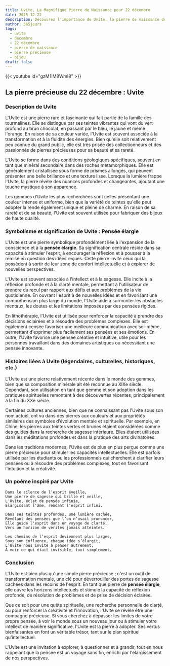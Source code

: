 ```yaml
---
title: Uvite, La Magnifique Pierre de Naissance pour 22 décembre
date: 2025-12-22
description: Découvrez l'importance de Uvite, la pierre de naissance du 22 décembre qui symbolise Pensée élargie. Laissez sa beauté et sa signification illuminer votre journée.
author: 365jours
tags:
  - uvite
  - décembre
  - 22 décembre
  - pierre de naissance
  - pierre précieuse
  - bijou
draft: false
---
```


{{< youtube id="gzM1IM8WmI8" >}}

## La pierre précieuse du 22 décembre : Uvite

### Description de Uvite

L'Uvite est une pierre rare et fascinante qui fait partie de la famille des tourmalines. Elle se distingue par ses teintes vibrantes qui vont du vert profond au brun chocolat, en passant par le bleu, le jaune et même l'orange. En raison de sa couleur variée, l'Uvite est souvent associée à la transformation et à la fluidité des énergies. Bien qu'elle soit relativement peu connue du grand public, elle est très prisée des collectionneurs et des passionnés de pierres précieuses pour sa beauté et sa rareté.

L'Uvite se forme dans des conditions géologiques spécifiques, souvent en tant que minéral secondaire dans des roches métamorphiques. Elle est généralement cristallisée sous forme de prismes allongés, qui peuvent présenter une belle brillance et une texture lisse. Lorsque la lumière frappe l'Uvite, la pierre révèle des nuances profondes et changeantes, ajoutant une touche mystique à son apparence.

Les gemmes d'Uvite les plus recherchées sont celles présentant une couleur intense et uniforme, bien que la variété de teintes qu'elle peut adopter la rende également unique et pleine de charme. En raison de sa rareté et de sa beauté, l'Uvite est souvent utilisée pour fabriquer des bijoux de haute qualité.

### Symbolisme et signification de Uvite : Pensée élargie

L'Uvite est une pierre symbolique profondément liée à l'expansion de la conscience et à la **pensée élargie**. Sa signification centrale réside dans sa capacité à stimuler l’esprit, à encourager la réflexion et à pousser à la remise en question des idées reçues. Cette pierre invite ceux qui la possèdent à sortir de leur zone de confort intellectuelle et à explorer de nouvelles perspectives.

L'Uvite est souvent associée à l'intellect et à la sagesse. Elle incite à la réflexion profonde et à la clarté mentale, permettant à l'utilisateur de prendre du recul par rapport aux défis et aux problèmes de la vie quotidienne. En ouvrant l'esprit à de nouvelles idées et en favorisant une compréhension plus large du monde, l'Uvite aide à surmonter les obstacles mentaux, les doutes et les limitations imposées par des pensées rigides.

En lithothérapie, l'Uvite est utilisée pour renforcer la capacité à prendre des décisions éclairées et à résoudre des problèmes complexes. Elle est également censée favoriser une meilleure communication avec soi-même, permettant d'exprimer plus facilement ses pensées et ses émotions. En outre, l'Uvite favorise une pensée créative et intuitive, utile pour les personnes travaillant dans des domaines artistiques ou nécessitant une pensée innovante.

### Histoires liées à Uvite (légendaires, culturelles, historiques, etc.)

L'Uvite est une pierre relativement récente dans le monde des gemmes, bien que sa composition minérale ait été reconnue au XIXe siècle. Cependant, son utilisation en tant que gemme et son adoption dans les pratiques spirituelles remontent à des découvertes récentes, principalement à la fin du XXe siècle.

Certaines cultures anciennes, bien que ne connaissant pas l'Uvite sous son nom actuel, ont vu dans des pierres aux couleurs et aux propriétés similaires des symboles d’évolution mentale et spirituelle. Par exemple, en Chine, les pierres aux teintes vertes et brunes étaient considérées comme des guides dans la recherche de sagesse intérieure. Elles étaient utilisées dans les méditations profondes et dans la pratique des arts divinatoires.

Dans les traditions modernes, l'Uvite est de plus en plus perçue comme une pierre précieuse pour stimuler les capacités intellectuelles. Elle est parfois utilisée par les étudiants ou les professionnels qui cherchent à clarifier leurs pensées ou à résoudre des problèmes complexes, tout en favorisant l'intuition et la créativité.

### Un poème inspiré par Uvite

	Dans le silence de l’esprit éveille,
	Une pierre de sagesse qui brille et veille,
	L'Uvite, éclat de pensée infinie,
	Elargissant l'âme, rendant l’esprit infini.
	
	Dans ses teintes profondes, une lumière cachée,
	Révélant des pensées que l’on n’osait prononcer,
	Elle guide l'esprit dans un voyage de clarté,
	Vers un horizon de vérités jamais atteintes.
	
	Les chemins de l’esprit deviennent plus larges,
	Sous son influence, chaque idée s’élargit,
	L’Uvite nous invite à penser autrement,
	À voir ce qui était invisible, tout simplement.

### Conclusion

L'Uvite est bien plus qu'une simple pierre précieuse ; c'est un outil de transformation mentale, une clé pour déverrouiller des portes de sagesse cachées dans les recoins de l'esprit. En tant que pierre de **pensée élargie**, elle ouvre les horizons intellectuels et stimule la capacité de réflexion profonde, de résolution de problèmes et de prise de décision éclairée.

Que ce soit pour une quête spirituelle, une recherche personnelle de clarté, ou pour renforcer la créativité et l'innovation, l'Uvite se révèle être une compagne précieuse. Si vous cherchez à dépasser les limites de votre propre pensée, à voir le monde sous un nouveau jour ou à stimuler votre intellect de manière significative, l'Uvite est la pierre à adopter. Ses vertus bienfaisantes en font un véritable trésor, tant sur le plan spirituel qu’intellectuel.

L'Uvite est une invitation à explorer, à questionner et à grandir, tout en nous rappelant que la pensée est un voyage sans fin, enrichi par l'élargissement de nos perspectives.